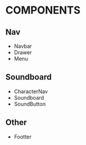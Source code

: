 # COMPONENTS

## Nav
- Navbar
- Drawer
- Menu

## Soundboard
- CharacterNav
- Soundboard
- SoundButton

## Other
- Footter